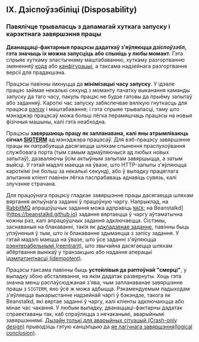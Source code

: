 ## IX. Дзіспоўзэбіліці (Disposability)
### Павялiчце трываласць з дапамагай хуткага запуску і карэктнага завяршэння працы

**Дванаццаці-фактарныя працэсы дадаткаў з'яўляюцца *дзіспоўзэбл*, гэта значыць іх можна запусціць або спыніць у любы момант.** Гэта спрыяе хуткаму эластычнаму маштабаванню, хуткаму разгортванню змяненняў [кода](./codebase) або [канфігурацыі](./config), а таксама надзейнага разгортвання версіі для прадакшэна.

Працэсы павінны імкнуцца да **мінімізацыі часу запуску**. У ідэале працэс займае некалькі секунд з моманту пачатку выканання каманды запуску да таго часу, пакуль працэс не будзе гатовы да прыёму запытаў або заданняў. Кароткі час запуску забяспечвае вялікую гнуткасць для працэса [рэлізу](./build-release-run) і маштабавання; і гэта спрыяе трываласці, таму што мэнэджэр працэсаў можа больш лёгка перамяшчаць працэсы на новыя фізічныя машыны, калі гэта неабходна.

Працэсы **завяршаюць працу як запланавана, калі яны атрымліваюць сігнал [SIGTERM](http://en.wikipedia.org/wiki/SIGTERM)** ад мэнэджэра працэсаў. Для вэб-працэсу завяршэнне працы як патрабуецца дасягаецца шляхам спынення праслухоўвання службовага порта (тым самым адмаўляючыся ад любых новых запытаў), дазваляючы ўсім актыўным запытам завяршыцца, а затым выйсці. У гэтай мадэлі маецца на ўвазе, што HTTP-запыты з'яўляюцца кароткімі (не больш за некалькі секунд), або ў выпадку працяглага апытання кліент павінен лёгка паспрабаваць аднавіць сувязь, калі злучэнне страчана.

Для працоўнага працэсу гладкае завяршэнне працы дасягаецца шляхам вяртання актыўнага заданні ў працоўную чаргу. Напрыклад, на [RabbitMQ](http://www.rabbitmq.com/) апрацоўшчык задання можа адправіць [`NACK`](http://www.rabbitmq.com/amqp-0-9-1-quickref.html#basic.nack); на Beanstalkd](https://beanstalkd.github.io) заданне вяртаецца ў чаргу аўтаматычна кожны раз, калі апрацоўшчык задання адключаецца. Сістэмы, заснаваныя на блакаванні, такія як [адкладзенае заданне](https://github.com/collectiveidea/delayed_job#readme), павінны быць упэўненыя ў тым, што іх блакаванне здымаецца з запісу задання. У гэтай мадэлі маецца на ўвазе, што ўсе заданні з'яўляюцца [рэентерабельнымі (reentrant)](http://en.wikipedia.org/wiki/Reentrant_%28subroutine%29), што звычайна дасягаецца шляхам абёртвання вынікаў у транзакцыю або надання аперацыі [ідэмпатэнтнасці (idempotent)](http://en.wikipedia.org/wiki/Idempotence).

Працэсы таксама павінны быць **устойлівыя да раптоўнай "смерці"**, у выпадку збою абсталявання, на якім дадатак развернуты. Хоць гэта значна менш распаўсюджаная з'ява, чым запланаванае завяршэнне працы з `SIGTERM`, яно ўсё ж можа адбыцца. Рэкамендуемым падыходам з'яўляецца выкарыстанне надзейнай чаргі ў бэкэндзе, такога як Beanstalkd, які вяртае заданні ў чаргу, калі кліенты адключаюцца або мінае час чакання. У любым выпадку, дванаццаці-фактарны дадатак спраектаваны так, каб спраўляцца з нечаканымі, аварыйнымі завяршэннямі. [Дызайн толькі для аварыйных сітуацый (Crash-only design)](http://lwn.net/Articles/191059/) прыводзіць гэтую канцэпцыю да [яе лагічнага завяршэння(logical conclusion)](http://docs.couchdb.org/en/latest/intro/overview.html).
